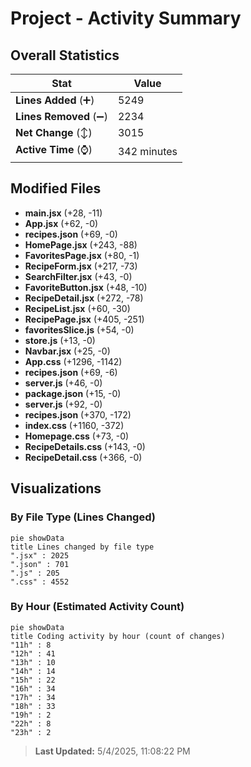 # Project - Activity Summary 

## Overall Statistics

| Stat                   | Value                                                             |
| ---------------------- | ----------------------------------------------------------------- |
| **Lines Added** (➕)   | 5249                                          |
| **Lines Removed** (➖) | 2234                                        |
| **Net Change** (↕)    | 3015                |
| **Active Time** (⌚)   | 342 minutes |


## Modified Files
- **main.jsx** (+28, -11)
- **App.jsx** (+62, -0)
- **recipes.json** (+69, -0)
- **HomePage.jsx** (+243, -88)
- **FavoritesPage.jsx** (+80, -1)
- **RecipeForm.jsx** (+217, -73)
- **SearchFilter.jsx** (+43, -0)
- **FavoriteButton.jsx** (+48, -10)
- **RecipeDetail.jsx** (+272, -78)
- **RecipeList.jsx** (+60, -30)
- **RecipePage.jsx** (+405, -251)
- **favoritesSlice.js** (+54, -0)
- **store.js** (+13, -0)
- **Navbar.jsx** (+25, -0)
- **App.css** (+1296, -1142)
- **recipes.json** (+69, -6)
- **server.js** (+46, -0)
- **package.json** (+15, -0)
- **server.js** (+92, -0)
- **recipes.json** (+370, -172)
- **index.css** (+1160, -372)
- **Homepage.css** (+73, -0)
- **RecipeDetails.css** (+143, -0)
- **RecipeDetail.css** (+366, -0)

## Visualizations

### By File Type (Lines Changed)

```mermaid
pie showData
title Lines changed by file type
".jsx" : 2025
".json" : 701
".js" : 205
".css" : 4552
```

### By Hour (Estimated Activity Count)

```mermaid
pie showData
title Coding activity by hour (count of changes)
"11h" : 8
"12h" : 41
"13h" : 10
"14h" : 14
"15h" : 22
"16h" : 34
"17h" : 34
"18h" : 33
"19h" : 2
"22h" : 8
"23h" : 2
```


> **Last Updated:** 5/4/2025, 11:08:22 PM
